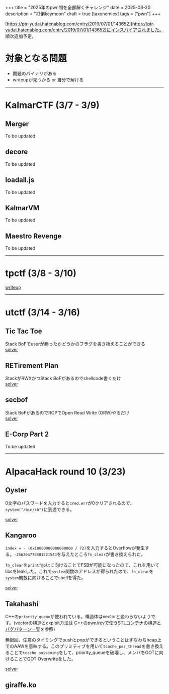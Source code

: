 +++
title = "2025年のpwn問を全部解くチャレンジ"
date = 2025-03-20
description = "打倒keymoon"
draft = true
[taxonomies]
tags = ["pwn"]
+++

[https://ptr-yudai.hatenablog.com/entry/2019/07/01/143652](https://ptr-yudai.hatenablog.com/entry/2019/07/01/143652)にインスパイアされました。
順次追加予定。

# 対象となる問題

- 問題のバイナリがある
- writeupが見つかる or 自分で解ける

---

# KalmarCTF (3/7 - 3/9)

## Merger

To be updated

## decore

To be updated

## loadall.js

To be updated

## KalmarVM

To be updated

## Maestro Revenge

To be updated

---

# tpctf (3/8 - 3/10)

[writeup](/tpctf-2025)

---

# utctf (3/14 - 3/16)

## Tic Tac Toe

Stack BoFでuserが勝ったかどうかのフラグを書き換えることができる \
[solver](./utctf_ticcatcoe.py)

## RETirement Plan

StackがRWXかつStack BoFがあるのでshellcode書くだけ \
[solver](./utctf_retirement.py)

## secbof

Stack BoFがあるのでROPでOpen Read Write (ORW)やるだけ\
[solver](./utctf_secbof.py)

## E-Corp Part 2

To be updated

---

# AlpacaHack round 10 (3/23)

## Oyster

0文字のパスワードを入力すると`cred.err`が0クリアされるので、`system("/bin/sh")`に到達できる。

[solver](./alpaca_r10_oyster.py)

## Kangaroo

`index = - (0x10000000000000000 /
72)`を入力するとOverflowが発生する。`-256204778801521543`を与えたところ`fn_clear`が書き換えられた。

`fn_clear`を`printf@plt`に向けることでFSBが可能になったので、これを用いてlibcをleakした。これで`system`関数のアドレスが得られたので、`fn_clear`を`system`関数に向けることでshellを得た。

[solver](./alpaca_r10_kangraroo.py)

## Takahashi

C++の`priority_queue`が使われている。構造体はvectorと変わらないようです。(vectorの構造とexploit方法は [C++のpwn/revで使うSTLコンテナの構造とバグパターン一覧](https://ptr-yudai.hatenablog.com/entry/2021/11/30/235732)を参照)

無限回、任意のタイミングでpushとpopができるということはすなわちheap上でのAAWを意味する。このプリミティブを用いて`tcache_per_thread`を書き換えることで`tcache poisoning`をして、priority_queueを破壊し、メンバをGOTに向けることでGOT Overwriteをした。

[solver](./alpaca_r10_takahashi.py)

## giraffe.ko
